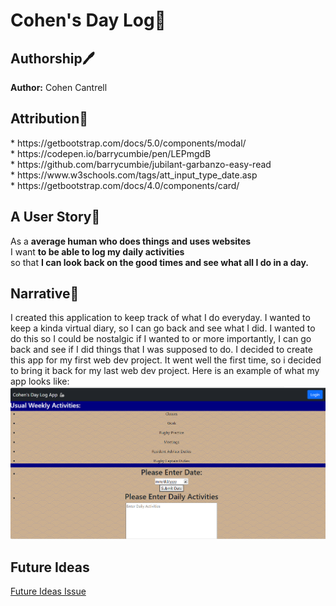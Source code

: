 # Cohen's Day Log🦭

<p align="left">
  <h2>Authorship🖊️</h2>
   <b>Author:</b> Cohen Cantrell
</p>

<p align="left">
  <h2>Attribution👾</h2>
  * https://getbootstrap.com/docs/5.0/components/modal/<br>
  * https://codepen.io/barrycumbie/pen/LEPmgdB<br>
  * https://github.com/barrycumbie/jubilant-garbanzo-easy-read<br>
  * https://www.w3schools.com/tags/att_input_type_date.asp<br>
  * https://getbootstrap.com/docs/4.0/components/card/<br>
</p>

<p align="left">
  <h2>A User Story🧔</h2>
  <p>As a <strong>average human who does things and uses websites</strong><br> I want <strong>to be able to log my daily activities</strong><br> so that <strong>I can look back on the good times and see what all I do in a day.</strong></p>
</p>

<p align="left">
<h2>Narrative📖</h2>
  I created this application to keep track of what I do everyday. I wanted to keep a kinda virtual diary, so I can go back and see what I did. I wanted to do this so I could be nostalgic if I wanted to or more importantly, I can go back and see if I did things that I was supposed to do. I decided to create this app for my first web dev project. It went well the first time, so i decided to bring it back for my last web dev project. Here is an example of what my app looks like:

<img src="images/devGeorgeProject.png" alt="devGeorgeExample">
</p>

<p align="left">
<h2>Future Ideas</h2>
<a href="https://github.com/ccantrell2/devGeorgeProject/issues/1#issue-3027860371" target="_blank">Future Ideas Issue</a>
</p>




